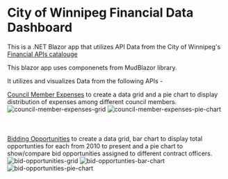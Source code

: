 # City of Winnipeg Financial Data Dashboard

This is a .NET Blazor app that utilizes API Data from the City of Winnipeg's [Financial APIs catalouge](https://data.winnipeg.ca/browse?sortBy=relevance&page=1&pageSize=20)

This blazor app uses componenets from MudBlazor library.

It utilizes and visualizes Data from the following APIs -

[Council Member Expenses](https://data.winnipeg.ca/Council-Services/Council-Member-Expenses/mgde-4fua/about_data) to create a data grid and a pie chart to display distribution of expenses among different council members.
<br />
![council-member-expenses-grid](https://github.com/user-attachments/assets/8e562f22-acd1-4703-a83a-e6a64712472d)
![council-member-expenses-pie-chart](https://github.com/user-attachments/assets/df682040-f543-4ddf-a46f-6a96a937b4ab)
<br />
<br />
<br />
<br />
[Bidding Opportunities](https://data.winnipeg.ca/Council-Services/Council-Member-Expenses/mgde-4fua/about_data) to create a data grid, bar chart to display total opportunties for each from 2010 to present and a pie chart to show/compare bid opportunities assigned to different contract officers.
<br />
![bid-opportunities-grid](https://github.com/user-attachments/assets/1b274404-efc2-4006-bf4c-442ebc08bd3d)
![bid-opportunties-bar-chart](https://github.com/user-attachments/assets/d2dfaa4c-7a0e-412c-b115-d22b5698c452)
![bid-opportunities-pie-chart](https://github.com/user-attachments/assets/019074df-fcfd-46a5-8318-f79161fe688f)




